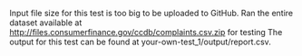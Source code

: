 Input file size for this test is too big to be uploaded to GitHub. Ran the entire dataset available at http://files.consumerfinance.gov/ccdb/complaints.csv.zip for testing
The output for this test can be found at your-own-test_1/output/report.csv.
 
